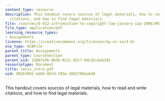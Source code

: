 ```yaml
---
content_type: resource
description: This handout covers sources of legal materials, how to read and write
  citations, and how to find legal materials.
file: /courses/6-912-introduction-to-copyright-law-january-iap-2006/992bf092eb048b7df83e3892709eab48_lexis_intro.pdf
file_type: application/pdf
learning_resource_types:
- Assignments
license: https://creativecommons.org/licenses/by-nc-sa/4.0/
ocw_type: OCWFile
parent_title: Assignments
parent_type: CourseSection
parent_uid: 1206fe5b-d65b-012c-83c7-0dcd2c6ab291
resourcetype: Document
title: lexis_intro.pdf
uid: 992bf092-eb04-8b7d-f83e-3892709eab48
---
```

This handout covers sources of legal materials, how to read and write citations, and how to find legal materials.